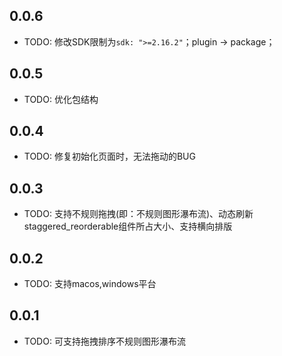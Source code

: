 ## 0.0.6

* TODO: 修改SDK限制为`sdk: ">=2.16.2"`；plugin -> package；

## 0.0.5

* TODO: 优化包结构

## 0.0.4

* TODO: 修复初始化页面时，无法拖动的BUG

## 0.0.3

* TODO: 支持不规则拖拽(即：不规则图形瀑布流)、动态刷新staggered_reorderable组件所占大小、支持横向排版

## 0.0.2

* TODO: 支持macos,windows平台

## 0.0.1

* TODO: 可支持拖拽排序不规则图形瀑布流